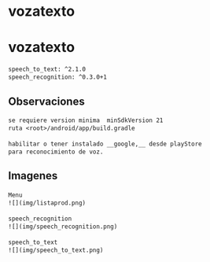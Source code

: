 # vozatexto

# vozatexto

    speech_to_text: ^2.1.0
    speech_recognition: ^0.3.0+1

## Observaciones

    se requiere version minima  minSdkVersion 21
    ruta <root>/android/app/build.gradle

    habilitar o tener instalado __google,__ desde playStore
    para reconocimiento de voz.

## Imagenes

    Menu
    ![](img/listaprod.png)

    speech_recognition
    ![](img/speech_recognition.png)

    speech_to_text
    ![](img/speech_to_text.png)
